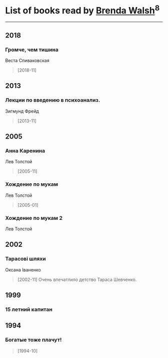 # List of books read by [Brenda Walsh](http://vk.com/id17633272)<sup>8</sup>
---

## 2018

### Громче, чем тишина
Веста Спиваковская
> [2018-11] 



## 2013

### Лекции по введению в психоанализ.
Зигмунд Фрейд
> [2013-11] 



## 2005

### Анна Каренина
Лев Толстой
> [2005-11] 


### Хождение по мукам
Лев Толстой
> [2005-01] 


### Хождение по мукам 2
Лев Толстой



## 2002

### Тарасові шляхи
Оксана Іваненко
> [2002-11] Очень впечатлило детство Тараса Шевченко.



## 1999

### 15 летний капитан



## 1994

### Богатые тоже плачут!
> [1994-10] 




